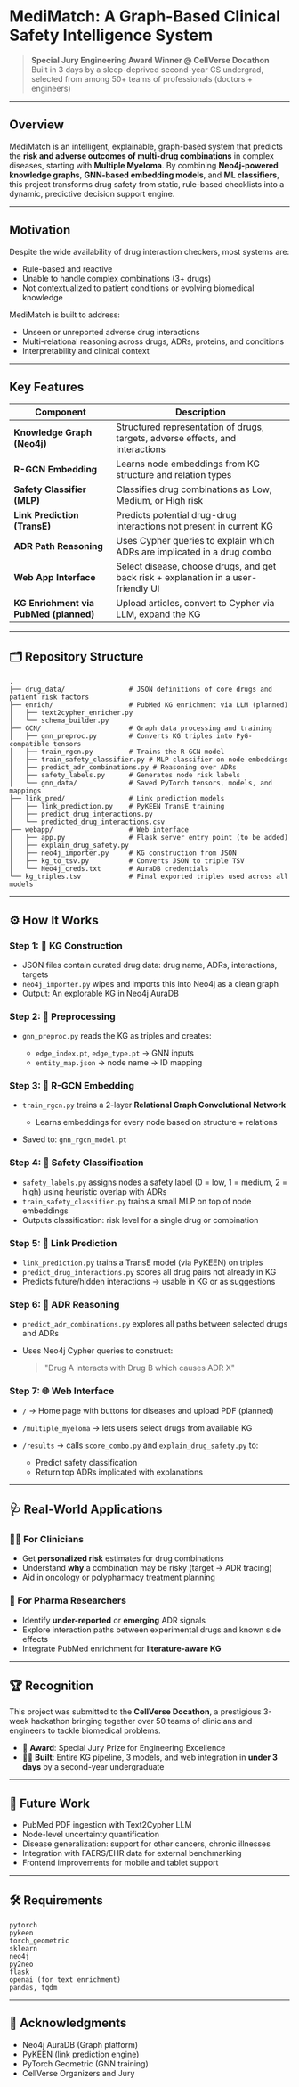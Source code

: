 # MediMatch: A Graph-Based Clinical Safety Intelligence System

> **Special Jury Engineering Award Winner @ CellVerse Docathon**<br>
> Built in 3 days by a sleep-deprived second-year CS undergrad, selected from among 50+ teams of professionals (doctors + engineers)

---

## Overview

MediMatch is an intelligent, explainable, graph-based system that predicts the **risk and adverse outcomes of multi-drug combinations** in complex diseases, starting with **Multiple Myeloma**. By combining **Neo4j-powered knowledge graphs**, **GNN-based embedding models**, and **ML classifiers**, this project transforms drug safety from static, rule-based checklists into a dynamic, predictive decision support engine.

---

## Motivation

Despite the wide availability of drug interaction checkers, most systems are:

* Rule-based and reactive
* Unable to handle complex combinations (3+ drugs)
* Not contextualized to patient conditions or evolving biomedical knowledge

MediMatch is built to address:

* Unseen or unreported adverse drug interactions
* Multi-relational reasoning across drugs, ADRs, proteins, and conditions
* Interpretability and clinical context

---

## Key Features

| Component                              | Description                                                                         |
| -------------------------------------- | ----------------------------------------------------------------------------------- |
| **Knowledge Graph (Neo4j)**            | Structured representation of drugs, targets, adverse effects, and interactions      |
| **R-GCN Embedding**                    | Learns node embeddings from KG structure and relation types                         |
| **Safety Classifier (MLP)**            | Classifies drug combinations as Low, Medium, or High risk                           |
| **Link Prediction (TransE)**           | Predicts potential drug-drug interactions not present in current KG                 |
| **ADR Path Reasoning**                 | Uses Cypher queries to explain which ADRs are implicated in a drug combo            |
| **Web App Interface**                  | Select disease, choose drugs, and get back risk + explanation in a user-friendly UI |
| **KG Enrichment via PubMed (planned)** | Upload articles, convert to Cypher via LLM, expand the KG                           |

---

## 🗂️ Repository Structure

```
.
├── drug_data/                # JSON definitions of core drugs and patient risk factors
├── enrich/                   # PubMed KG enrichment via LLM (planned)
│   ├── text2cypher_enricher.py
│   └── schema_builder.py
├── GCN/                      # Graph data processing and training
│   ├── gnn_preproc.py        # Converts KG triples into PyG-compatible tensors
│   ├── train_rgcn.py         # Trains the R-GCN model
│   ├── train_safety_classifier.py # MLP classifier on node embeddings
│   ├── predict_adr_combinations.py # Reasoning over ADRs
│   ├── safety_labels.py      # Generates node risk labels
│   └── gnn_data/             # Saved PyTorch tensors, models, and mappings
├── link_pred/                # Link prediction models
│   ├── link_prediction.py    # PyKEEN TransE training
│   ├── predict_drug_interactions.py
│   └── predicted_drug_interactions.csv
├── webapp/                   # Web interface
│   ├── app.py                # Flask server entry point (to be added)
│   ├── explain_drug_safety.py
│   ├── neo4j_importer.py     # KG construction from JSON
│   ├── kg_to_tsv.py          # Converts JSON to triple TSV
│   └── Neo4j_creds.txt       # AuraDB credentials
└── kg_triples.tsv            # Final exported triples used across all models
```

---

## ⚙️ How It Works

### Step 1: 🧱 KG Construction

* JSON files contain curated drug data: drug name, ADRs, interactions, targets
* `neo4j_importer.py` wipes and imports this into Neo4j as a clean graph
* Output: An explorable KG in Neo4j AuraDB

### Step 2: 🔁 Preprocessing

* `gnn_preproc.py` reads the KG as triples and creates:

  * `edge_index.pt`, `edge_type.pt` → GNN inputs
  * `entity_map.json` → node name → ID mapping

### Step 3: 🔬 R-GCN Embedding

* `train_rgcn.py` trains a 2-layer **Relational Graph Convolutional Network**

  * Learns embeddings for every node based on structure + relations
* Saved to: `gnn_rgcn_model.pt`

### Step 4: 🧪 Safety Classification

* `safety_labels.py` assigns nodes a safety label (0 = low, 1 = medium, 2 = high) using heuristic overlap with ADRs
* `train_safety_classifier.py` trains a small MLP on top of node embeddings
* Outputs classification: risk level for a single drug or combination

### Step 5: 🔗 Link Prediction

* `link_prediction.py` trains a TransE model (via PyKEEN) on triples
* `predict_drug_interactions.py` scores all drug pairs not already in KG
* Predicts future/hidden interactions → usable in KG or as suggestions

### Step 6: 🧠 ADR Reasoning

* `predict_adr_combinations.py` explores all paths between selected drugs and ADRs
* Uses Neo4j Cypher queries to construct:

  > "Drug A interacts with Drug B which causes ADR X"

### Step 7: 🌐 Web Interface

* `/` → Home page with buttons for diseases and upload PDF (planned)
* `/multiple_myeloma` → lets users select drugs from available KG
* `/results` → calls `score_combo.py` and `explain_drug_safety.py` to:

  * Predict safety classification
  * Return top ADRs implicated with explanations

---

## 🩺 Real-World Applications

### 👩‍⚕️ For Clinicians

* Get **personalized risk** estimates for drug combinations
* Understand **why** a combination may be risky (target → ADR tracing)
* Aid in oncology or polypharmacy treatment planning

### 🧪 For Pharma Researchers

* Identify **under-reported** or **emerging** ADR signals
* Explore interaction paths between experimental drugs and known side effects
* Integrate PubMed enrichment for **literature-aware KG**

---

## 🏆 Recognition

This project was submitted to the **CellVerse Docathon**, a prestigious 3-week hackathon bringing together over 50 teams of clinicians and engineers to tackle biomedical problems.

* 🥇 **Award**: Special Jury Prize for Engineering Excellence
* 🧑‍💻 **Built**: Entire KG pipeline, 3 models, and web integration in **under 3 days** by a second-year undergraduate

---

## 📌 Future Work

* PubMed PDF ingestion with Text2Cypher LLM
* Node-level uncertainty quantification
* Disease generalization: support for other cancers, chronic illnesses
* Integration with FAERS/EHR data for external benchmarking
* Frontend improvements for mobile and tablet support

---

## 🛠 Requirements

```
pytorch
pykeen
torch_geometric
sklearn
neo4j
py2neo
flask
openai (for text enrichment)
pandas, tqdm
```

---

## 🙌 Acknowledgments

* Neo4j AuraDB (Graph platform)
* PyKEEN (link prediction engine)
* PyTorch Geometric (GNN training)
* CellVerse Organizers and Jury
